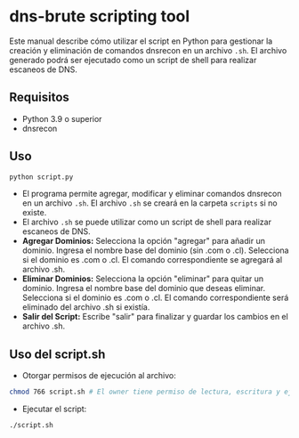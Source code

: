 # dns-brute scripting tool
Este manual describe cómo utilizar el script en Python para gestionar la creación y eliminación de comandos dnsrecon en un archivo `.sh`. 
El archivo generado podrá ser ejecutado como un script de shell para realizar escaneos de DNS.

## Requisitos
- Python 3.9 o superior
- dnsrecon

## Uso
```bash
python script.py
```
- El programa permite agregar, modificar y eliminar comandos dnsrecon en un archivo `.sh`. El archivo `.sh` se creará en la carpeta `scripts` si no existe.
- El archivo `.sh` se puede utilizar como un script de shell para realizar escaneos de DNS.
- **Agregar Dominios:**
Selecciona la opción "agregar" para añadir un dominio.
Ingresa el nombre base del dominio (sin .com o .cl).
Selecciona si el dominio es .com o .cl.
El comando correspondiente se agregará al archivo .sh.
- **Eliminar Dominios:**
Selecciona la opción "eliminar" para quitar un dominio.
Ingresa el nombre base del dominio que deseas eliminar.
Selecciona si el dominio es .com o .cl.
El comando correspondiente será eliminado del archivo .sh si existía.
- **Salir del Script:**
Escribe "salir" para finalizar y guardar los cambios en el archivo .sh.

## Uso del script.sh
- Otorgar permisos de ejecución al archivo:
```bash
chmod 766 script.sh # El owner tiene permiso de lectura, escritura y ejecución
``` 
- Ejecutar el script:
```bash
./script.sh
```